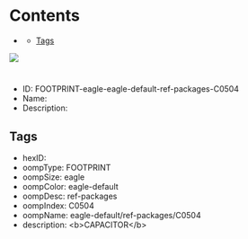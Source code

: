 



Contents
========

* [](#)
	* [Tags](#tags)
  
![][im]
# 

- ID: FOOTPRINT-eagle-eagle-default-ref-packages-C0504
- Name: 
- Description: 

## Tags

- hexID: 
- oompType: FOOTPRINT
- oompSize: eagle
- oompColor: eagle-default
- oompDesc: ref-packages
- oompIndex: C0504
- oompName: eagle-default/ref-packages/C0504
- description: &lt;b&gt;CAPACITOR&lt;/b&gt;



[im]: image.png
